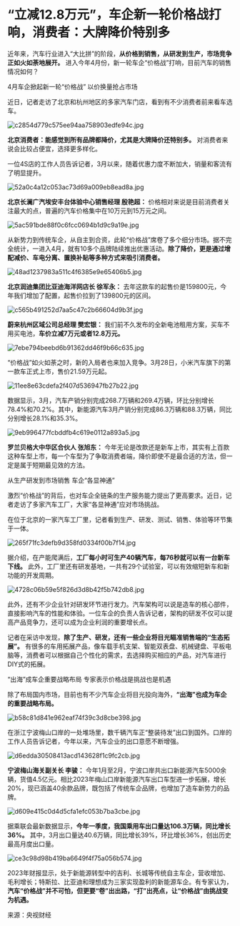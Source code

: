 # “立减12.8万元”，车企新一轮价格战打响，消费者：大牌降价特别多

近年来，汽车行业进入“大比拼”的阶段，**从价格到销售，从研发到生产，市场竞争正如火如荼地展开。**
进入今年4月份，新一轮车企“价格战”打响，目前汽车的销售情况如何？

4月车企掀起新一轮“价格战” 以价换量抢占市场

近日，记者走访了北京和杭州地区的多家汽车门店，看到有不少消费者前来看车选车。

![c2854d779c575ee94aa758903edfe94c.jpg](https://raw.githubusercontent.com/qqhsx/qqnews_image/main/2024/04/14/“立减12.8万元”，车企新一轮价格战打响，消费者：大牌降价特别多/c2854d779c575ee94aa758903edfe94c.jpg)

**北京消费者：能感觉到所有品牌都降价，尤其是大牌降价还特别多。** 对消费者来说会比较占便宜，选择更多样化。

一位4S店的工作人员告诉记者，3月以来，随着优惠力度不断加大，销量和客流有了明显提升。

![52a0c4a12c053ac73d69a009eb8ead8a.jpg](https://raw.githubusercontent.com/qqhsx/qqnews_image/main/2024/04/14/“立减12.8万元”，车企新一轮价格战打响，消费者：大牌降价特别多/52a0c4a12c053ac73d69a009eb8ead8a.jpg)

**北京长澜广汽埃安丰台体验中心销售经理 殷艳超：** 价格相对来说是目前消费者关注最大的点，普遍的汽车价格集中在10万元到15万元之间。

![5ac591bde88f0c6fcc0694b1d9c9a19e.jpg](https://raw.githubusercontent.com/qqhsx/qqnews_image/main/2024/04/14/“立减12.8万元”，车企新一轮价格战打响，消费者：大牌降价特别多/5ac591bde88f0c6fcc0694b1d9c9a19e.jpg)

从新势力到传统车企，从自主到合资，此轮“价格战”席卷了多个细分市场。据不完全统计，一进入4月，就有10多个品牌陆续推出优惠活动。**除了降价，更是通过增配减价、车电分离、置换补贴等多种方式来吸引消费者。**

![48ad1237983a511c4f6385e9e65406b5.jpg](https://raw.githubusercontent.com/qqhsx/qqnews_image/main/2024/04/14/“立减12.8万元”，车企新一轮价格战打响，消费者：大牌降价特别多/48ad1237983a511c4f6385e9e65406b5.jpg)

**北京润迪集团比亚迪海洋网店长 徐军永：** 去年这款车的起售价是159800元，今年我们增加了配置，起售价拉到了139800元的区间。

![c565b491252d7aa5c47c2b66604d9b3f.jpg](https://raw.githubusercontent.com/qqhsx/qqnews_image/main/2024/04/14/“立减12.8万元”，车企新一轮价格战打响，消费者：大牌降价特别多/c565b491252d7aa5c47c2b66604d9b3f.jpg)

**蔚来杭州区域公司总经理 樊宏银：** 我们前不久发布的全新电池租用方案，买车不用买电池，**车价立减7万元或者12.8万元。**

![7ebe794beebd6b91362dd46f9b66c635.jpg](https://raw.githubusercontent.com/qqhsx/qqnews_image/main/2024/04/14/“立减12.8万元”，车企新一轮价格战打响，消费者：大牌降价特别多/7ebe794beebd6b91362dd46f9b66c635.jpg)

“价格战”如火如荼之时，新的入局者也来加入竞争。3月28日，小米汽车旗下的第一款车正式上市，售价21.59万元起。

![11ee8e63cdefa2f407d536947fb27b22.jpg](https://raw.githubusercontent.com/qqhsx/qqnews_image/main/2024/04/14/“立减12.8万元”，车企新一轮价格战打响，消费者：大牌降价特别多/11ee8e63cdefa2f407d536947fb27b22.jpg)

数据显示，3月，汽车产销分别完成268.7万辆和269.4万辆，环比分别增长78.4%和70.2%。其中，新能源汽车3月产销分别完成86.3万辆和88.3万辆，同比分别增长28.1%和35.3%。

![9eb996477fcbddfb4c619e0112a893a5.jpg](https://raw.githubusercontent.com/qqhsx/qqnews_image/main/2024/04/14/“立减12.8万元”，车企新一轮价格战打响，消费者：大牌降价特别多/9eb996477fcbddfb4c619e0112a893a5.jpg)

**罗兰贝格大中华区合伙人 张旭东：**
今年无论是改款还是新车上市，其实有上百款这种车型上市，每一个车型为了争取消费者端，降价即使不是最合适的方法，但一定是属于短期最见效的方法。

从生产研发到市场销售 车企“各显神通”

激烈“价格战”的背后，也对车企全链条的生产服务能力提出了更高要求。近日，记者走访了多家汽车工厂，大家“各显神通”应对市场挑战。

在位于北京的一家汽车工厂里，记者看到生产、研发、测试、销售、体验等环节集于一体。

![265f71fc3defb9d358fd0334f00b7f14.jpg](https://raw.githubusercontent.com/qqhsx/qqnews_image/main/2024/04/14/“立减12.8万元”，车企新一轮价格战打响，消费者：大牌降价特别多/265f71fc3defb9d358fd0334f00b7f14.jpg)

据介绍，在产能爬满后，**工厂每小时可生产40辆汽车，每76秒就可以有一台新车下线。**
此外，工厂里还有研发基地，一共有29个试验室，可以有效缩短新车和新功能的开发周期。

![4728c06b59e5f826d3d8b42f5b742db8.jpg](https://raw.githubusercontent.com/qqhsx/qqnews_image/main/2024/04/14/“立减12.8万元”，车企新一轮价格战打响，消费者：大牌降价特别多/4728c06b59e5f826d3d8b42f5b742db8.jpg)

此外，还有不少企业针对研发环节进行发力。汽车架构可以说是造车的核心部件，直接影响汽车的性能和体验。一位车企的负责人告诉记者，架构的研发不仅可以提高产品竞争力，还可以成为企业利润的重要增长点。

记者在采访中发现，**除了生产、研发，还有一些企业将目光瞄准销售端的“生态拓展”。**
有很多的车用拓展产品，像车载手机支架、智能双表盘、机械键盘、平板电脑等，消费者可以根据自己个性化的需求，去选择购买相应的产品，对汽车进行DIY式的拓展。

“出海”成车企重要战略布局 专家表示价格战是挑战也是机遇

除了布局国内市场，目前也有不少汽车企业将目光投向海外，**“出海”也成为车企的重要战略布局。**

![b58c81d841e962eaf74f39c3d8cbe398.jpg](https://raw.githubusercontent.com/qqhsx/qqnews_image/main/2024/04/14/“立减12.8万元”，车企新一轮价格战打响，消费者：大牌降价特别多/b58c81d841e962eaf74f39c3d8cbe398.jpg)

在浙江宁波梅山口岸的一处堆场里，数千辆汽车正“整装待发”出口到国外。口岸的工作人员告诉记者，今年以来，汽车企业的出口意愿不断增强。

![d6edda30508413acd143628f1c9fc2cb.jpg](https://raw.githubusercontent.com/qqhsx/qqnews_image/main/2024/04/14/“立减12.8万元”，车企新一轮价格战打响，消费者：大牌降价特别多/d6edda30508413acd143628f1c9fc2cb.jpg)

**宁波梅山海关副关长 李骏：**
今年1月至2月，宁波口岸共出口新能源汽车5000余辆，货值4.5亿元。相比2023年梅山口岸新能源汽车出口车型进一步拓展，增长20%，现已涵盖40余款品牌，既包括了传统车企品牌，也增加了造车新势力的品牌。

![d609e415c0d4d5cfa1efc053b7ba3cbe.jpg](https://raw.githubusercontent.com/qqhsx/qqnews_image/main/2024/04/14/“立减12.8万元”，车企新一轮价格战打响，消费者：大牌降价特别多/d609e415c0d4d5cfa1efc053b7ba3cbe.jpg)

据乘联会最新数据显示，**今年一季度，我国乘用车出口量达106.3万辆，同比增长36%。**
其中，3月出口量达40.6万辆，同比增长39%，环比增长36%，创出历史最高月度出口量。

![ce3c98d98b419ba6649f4f75a056b574.jpg](https://raw.githubusercontent.com/qqhsx/qqnews_image/main/2024/04/14/“立减12.8万元”，车企新一轮价格战打响，消费者：大牌降价特别多/ce3c98d98b419ba6649f4f75a056b574.jpg)

2023年财报显示，处于新能源转型中的吉利、长城等传统自主车企，营收增加、毛利增长；特斯拉、比亚迪和理想成为三家实现盈利的新能源车企。有专家认为，**汽车“价格战”并不可怕，但更要“卷”出出路，“打”出亮点，让“价格战”由挑战变为机遇。**

来源：央视财经

